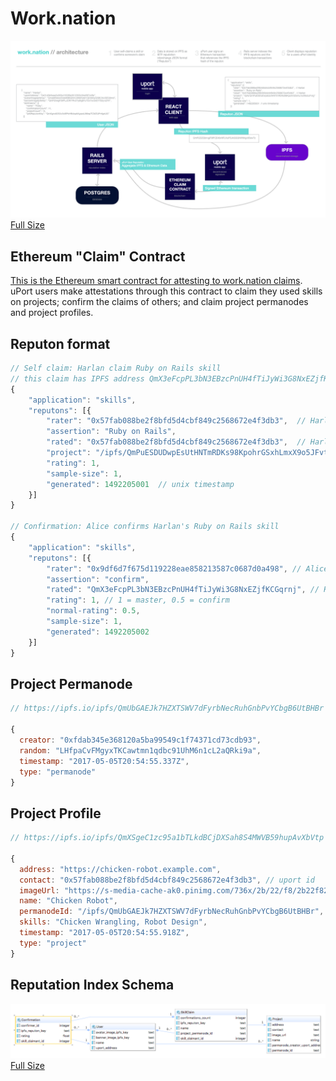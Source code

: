 # Work.nation

[![architecture](images/architecture.png "Work.nation architecture")](https://raw.githubusercontent.com/worknation/work.nation/18f74a6c96247fc8c18a12a2849daca4642191aa/images/architecture.png)
[Full Size](https://raw.githubusercontent.com/worknation/work.nation/18f74a6c96247fc8c18a12a2849daca4642191aa/images/architecture.png)

## Ethereum "Claim" Contract

[This is the Ethereum smart contract for attesting to work.nation claims](Claim.sol).
uPort users make attestations through this contract to claim they used skills on projects; confirm the claims of others; and claim project permanodes and project profiles.

## Reputon format

```js
// Self claim: Harlan claim Ruby on Rails skill
// this claim has IPFS address QmX3eFcpPL3bN3EBzcPnUH4fTiJyWi3G8NxEZjfKCGqrnj
{
    "application": "skills",
    "reputons": [{
        "rater": "0x57fab088be2f8bfd5d4cbf849c2568672e4f3db3",  // Harlan
        "assertion": "Ruby on Rails",
        "rated": "0x57fab088be2f8bfd5d4cbf849c2568672e4f3db3",  // Harlan
        "project": "/ipfs/QmPuESDUDwpEsUtHNTmRDKs98KpohrGSxhLmxX9o5JFvtg"
        "rating": 1,
        "sample-size": 1,
        "generated": 1492205001  // unix timestamp
    }]
}

// Confirmation: Alice confirms Harlan's Ruby on Rails skill
{
    "application": "skills",
    "reputons": [{
        "rater": "0x9df6d7f675d119228eae858213587c0687d0a498", // Alice
        "assertion": "confirm",
        "rated": "QmX3eFcpPL3bN3EBzcPnUH4fTiJyWi3G8NxEZjfKCGqrnj", // Harlan"s signed claim of ROR skills
        "rating": 1, // 1 = master, 0.5 = confirm
        "normal-rating": 0.5,
        "sample-size": 1,
        "generated": 1492205002
    }]
}
```

## Project Permanode

```js
// https://ipfs.io/ipfs/QmUbGAEJk7HZXTSWV7dFyrbNecRuhGnbPvYCbgB6UtBHBr

{
  creator: "0xfdab345e368120a5ba99549c1f74371cd73cdb93",
  random: "LHfpaCvFMgyxTKCawtmn1qdbc91UhM6n1cL2aQRki9a",
  timestamp: "2017-05-05T20:54:55.337Z",
  type: "permanode"
}
```

## Project Profile

```js
// https://ipfs.io/ipfs/QmXSgeC1zc95a1bTLkdBCjDXSah8S4MWVB59hupAvXbVtp

{
  address: "https://chicken-robot.example.com",
  contact: "0x57fab088be2f8bfd5d4cbf849c2568672e4f3db3", // uport id
  imageUrl: "https://s-media-cache-ak0.pinimg.com/736x/2b/22/f8/2b22f82e7843d732c5def05055529c55.jpg",
  name: "Chicken Robot",
  permanodeId: "/ipfs/QmUbGAEJk7HZXTSWV7dFyrbNecRuhGnbPvYCbgB6UtBHBr",
  skills: "Chicken Wrangling, Robot Design",
  timestamp: "2017-05-05T20:54:55.918Z",
  type: "project"
}

```

## Reputation Index Schema

[![architecture](images/diagram.work.nation.png "Work.nation schema")](https://cdn.rawgit.com/worknation/work.nation/d745cb062e44ae72531826bc63d311a587596c83/images/diagram.work.nation.png)
[Full Size](https://cdn.rawgit.com/worknation/work.nation/d745cb062e44ae72531826bc63d311a587596c83/images/diagram.work.nation.png)

